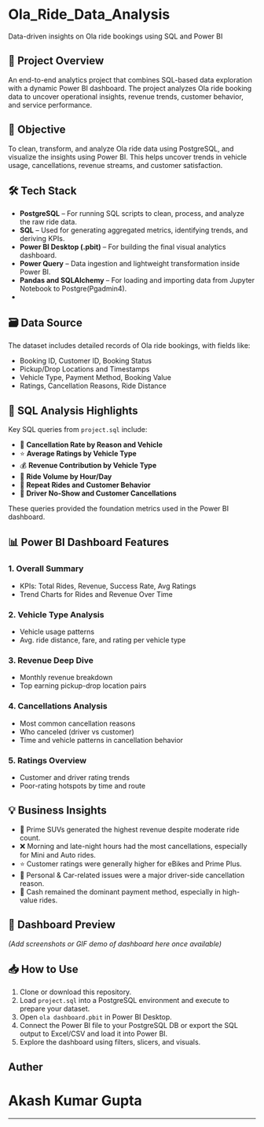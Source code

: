 # Ola_Ride_Data_Analysis
Data-driven insights on Ola ride bookings using SQL and Power BI

## 📌 Project Overview

An end-to-end analytics project that combines SQL-based data exploration with a dynamic Power BI dashboard. The project analyzes Ola ride booking data to uncover operational insights, revenue trends, customer behavior, and service performance.

## 🎯 Objective

To clean, transform, and analyze Ola ride data using PostgreSQL, and visualize the insights using Power BI. This helps uncover trends in vehicle usage, cancellations, revenue streams, and customer satisfaction.

## 🛠 Tech Stack

- **PostgreSQL** – For running SQL scripts to clean, process, and analyze the raw ride data.
- **SQL** – Used for generating aggregated metrics, identifying trends, and deriving KPIs.
- **Power BI Desktop (.pbit)** – For building the final visual analytics dashboard.
- **Power Query** – Data ingestion and lightweight transformation inside Power BI.
- **Pandas and SQLAlchemy** – For loading and importing data from Jupyter Notebook to Postgre(Pgadmin4).
- 
## 🗃 Data Source

The dataset includes detailed records of Ola ride bookings, with fields like:
- Booking ID, Customer ID, Booking Status
- Pickup/Drop Locations and Timestamps
- Vehicle Type, Payment Method, Booking Value
- Ratings, Cancellation Reasons, Ride Distance


## 🧠 SQL Analysis Highlights

Key SQL queries from `project.sql` include:
- 🚫 **Cancellation Rate by Reason and Vehicle**
- ⭐ **Average Ratings by Vehicle Type**
- 💰 **Revenue Contribution by Vehicle Type**
- 📅 **Ride Volume by Hour/Day**
- 🔁 **Repeat Rides and Customer Behavior**
- 🛑 **Driver No-Show and Customer Cancellations**

These queries provided the foundation metrics used in the Power BI dashboard.

## 📊 Power BI Dashboard Features

### 1. **Overall Summary**
- KPIs: Total Rides, Revenue, Success Rate, Avg Ratings
- Trend Charts for Rides and Revenue Over Time

### 2. **Vehicle Type Analysis**
- Vehicle usage patterns
- Avg. ride distance, fare, and rating per vehicle type

### 3. **Revenue Deep Dive**
- Monthly revenue breakdown
- Top earning pickup-drop location pairs

### 4. **Cancellations Analysis**
- Most common cancellation reasons
- Who canceled (driver vs customer)
- Time and vehicle patterns in cancellation behavior

### 5. **Ratings Overview**
- Customer and driver rating trends
- Poor-rating hotspots by time and route

## 💡 Business Insights

- 🚗 Prime SUVs generated the highest revenue despite moderate ride count.
- ❌ Morning and late-night hours had the most cancellations, especially for Mini and Auto rides.
- ⭐ Customer ratings were generally higher for eBikes and Prime Plus.
- 🛑 Personal & Car-related issues were a major driver-side cancellation reason.
- 🧾 Cash remained the dominant payment method, especially in high-value rides.

## 📸 Dashboard Preview

*(Add screenshots or GIF demo of dashboard here once available)*

## 📥 How to Use

1. Clone or download this repository.
2. Load `project.sql` into a PostgreSQL environment and execute to prepare your dataset.
3. Open `ola dashboard.pbit` in Power BI Desktop.
4. Connect the Power BI file to your PostgreSQL DB or export the SQL output to Excel/CSV and load it into Power BI.
5. Explore the dashboard using filters, slicers, and visuals.

## Auther
# Akash Kumar Gupta
   
---
